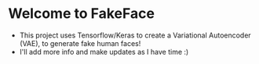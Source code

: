 # Welcome to FakeFace


- This project uses Tensorflow/Keras to create a Variational Autoencoder (VAE), to generate fake human faces!
- I'll add more info and make updates as I have time :)
